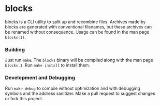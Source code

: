 # blocks
blocks is a CLI utility to split up and recombine files. Archives made by blocks are generated with conventional filenames, but these archives can be renamed 
without consequence. Usage can be found in the man page `blocks(1)`.

### Building
Just run `make`. The `blocks` binary will be compiled along with the man page `blocks.1`. Run `make install` to install them.

### Development and Debugging
Run `make debug` to compile without optimization and with debugging symbols and the address sanitizer. Make a pull request to suggest changes or fork this project.
